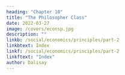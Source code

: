 ```yaml
---
heading: "Chapter 10"
title: "The Philosopher Class"
date: 2022-03-27
image: /covers/econsp.jpg
description: ""
linkb: /social/economics/principles/part-2
linkbtext: Index
linkf: /social/economics/principles/part-2
linkftext: "Index"
author: Dalisay
---
```


